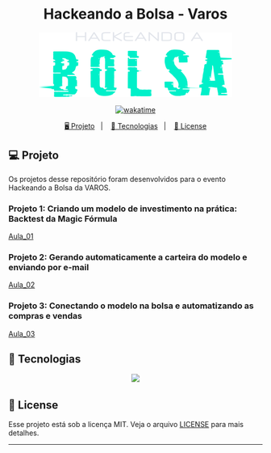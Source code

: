 <h1 align="center">
  Hackeando a Bolsa - Varos
</h1>

<p align="center">
  <img src="./assets/hackeando-a-bolsa.svg">
</p>

<p align="center">
  <a href="https://wakatime.com/badge/user/68660678-6b86-4b78-98df-f5f41a37e1bc/project/aaf4063e-f121-432e-9c74-339150f9ea22"><img src="https://wakatime.com/badge/user/68660678-6b86-4b78-98df-f5f41a37e1bc/project/aaf4063e-f121-432e-9c74-339150f9ea22.svg" alt="wakatime"></a>
</p>

<p align="center">
  <a href="#-projeto">🖥️ Projeto</a>&nbsp;&nbsp;&nbsp;|&nbsp;&nbsp;&nbsp;
  <a href="#-tecnologias">🚀 Tecnologias</a>&nbsp;&nbsp;&nbsp;|&nbsp;&nbsp;&nbsp;
  <a href="#-license">📝 License</a>
</p>

## 💻 Projeto

Os projetos desse repositório foram desenvolvidos para o evento Hackeando a Bolsa da VAROS.

### Projeto 1: Criando um modelo de investimento na prática: Backtest da Magic Fórmula

[Aula_01](./aula_01/main.ipynb)

### Projeto 2: Gerando automaticamente a carteira do modelo e enviando por e-mail

[Aula_02](./aula_02/main.ipynb)

### Projeto 3: Conectando o modelo na bolsa e automatizando as compras e vendas

[Aula_03](./aula_03/main.ipynb)

## 🚀 Tecnologias

<p align="center">
  <img src="https://img.shields.io/badge/python-3670A0?style=for-the-badge&logo=python&logoColor=ffdd54">
</p>

## 📝 License

Esse projeto está sob a licença MIT. Veja o arquivo [LICENSE](LICENSE) para mais detalhes.

---
